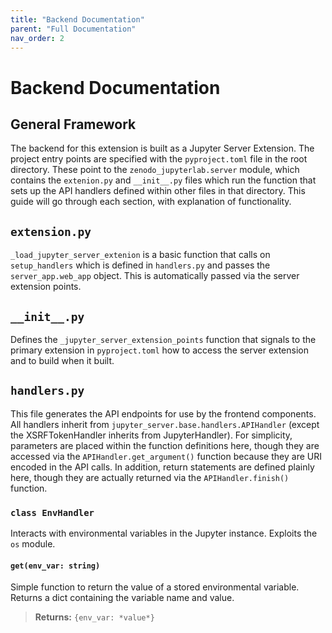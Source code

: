 ```yaml
---
title: "Backend Documentation"
parent: "Full Documentation"
nav_order: 2
---
```


# Backend Documentation

## General Framework
The backend for this extension is built as a Jupyter Server Extension. The project entry points are specified with the `pyproject.toml` file in the root directory. These point to the `zenodo_jupyterlab.server` module, which contains the `extenion.py` and `__init__.py` files which run the function that sets up the API handlers defined within other files in that directory. This guide will go through each section, with explanation of functionality.

## `extension.py`
`_load_jupyter_server_extenion` is a basic function that calls on `setup_handlers` which is defined in `handlers.py` and passes the `server_app.web_app` object. This is automatically passed via the server extension points.

## `__init__.py`
Defines the `_jupyter_server_extension_points` function that signals to the primary extension in `pyproject.toml` how to access the server extension and to build when it built.

## `handlers.py`
This file generates the API endpoints for use by the frontend components. All handlers inherit from `jupyter_server.base.handlers.APIHandler` (except the XSRFTokenHandler inherits from JupyterHandler). For simplicity, parameters are placed within the function definitions here, though they are accessed via the `APIHandler.get_argument()` function because they are URI encoded in the API calls. In addition, return statements are defined plainly here, though they are actually returned via the `APIHandler.finish()` function.

### `class EnvHandler`
Interacts with environmental variables in the Jupyter instance. Exploits the `os` module.
#### `get(env_var: string)`
Simple function to return the value of a stored environmental variable. Returns a dict containing the variable name and value.
> **Returns:** `{env_var: *value*}`

